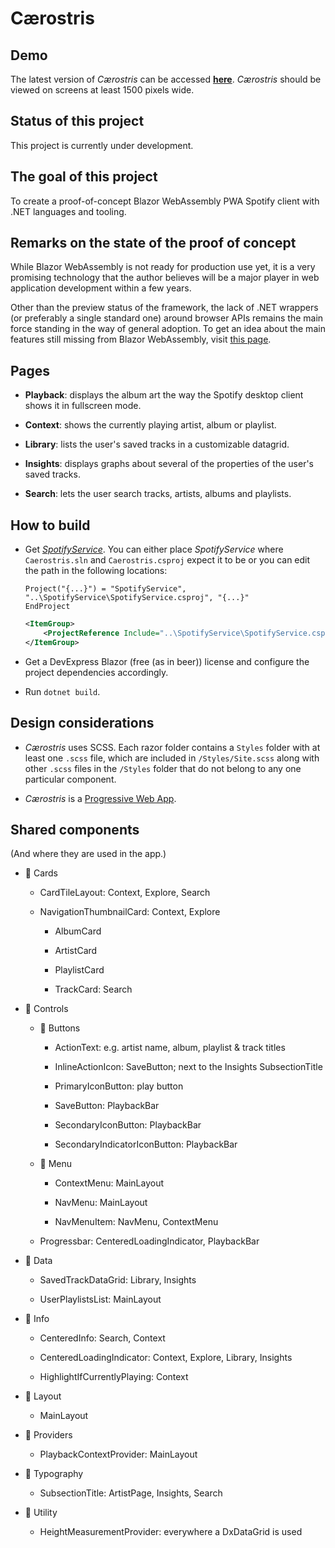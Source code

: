 # Cærostris

## Demo

The latest version of _Cærostris_ can be accessed [__here__](https://caerostris.azurewebsites.net/). _Cærostris_ should be viewed on screens at least 1500 pixels wide.

## Status of this project

This project is currently under development.

## The goal of this project

To create a proof-of-concept Blazor WebAssembly PWA Spotify client with .NET languages and tooling.

## Remarks on the state of the proof of concept

While Blazor WebAssembly is not ready for production use yet, it is a very promising technology that the author believes will be a major player in web application development within a few years.

Other than the preview status of the framework, the lack of .NET wrappers (or preferably a single standard one) around browser APIs remains the main force standing in the way of general adoption. To get an idea about the main features still missing from Blazor WebAssembly, visit [this page](https://github.com/dotnet/aspnetcore/issues/21514).

## Pages

* __Playback__: displays the album art the way the Spotify desktop client shows it in fullscreen mode.

* __Context__: shows the currently playing artist, album or playlist.

* __Library__: lists the user's saved tracks in a customizable datagrid.

* __Insights__: displays graphs about several of the properties of the user's saved tracks.

* __Search__: lets the user search tracks, artists, albums and playlists.

## How to build

* Get [_SpotifyService_](https://github.com/tresoneur/SpotifyService). You can either place _SpotifyService_ where `Caerostris.sln` and `Caerostris.csproj` expect it to be or you can edit the path in the following locations:

    ```
    Project("{...}") = "SpotifyService", "..\SpotifyService\SpotifyService.csproj", "{...}"
    EndProject
    ```

    ```xml
    <ItemGroup>
        <ProjectReference Include="..\SpotifyService\SpotifyService.csproj" />
    </ItemGroup>
    ```

* Get a DevExpress Blazor (free (as in beer)) license and configure the project dependencies accordingly.

* Run `dotnet build`.

## Design considerations

* _Cærostris_ uses SCSS. Each razor folder contains a `Styles` folder with at least one `.scss` file, which are included in `/Styles/Site.scss` along with other `.scss` files in the `/Styles` folder that do not belong to any one particular component.

* _Cærostris_ is a [Progressive Web App](https://devblogs.microsoft.com/aspnet/blazor-webassembly-3-2-0-preview-2-release-now-available/).

## Shared components

(And where they are used in the app.)

* 📁 Cards
    
    * CardTileLayout: Context, Explore, Search

    * NavigationThumbnailCard: Context, Explore

        * AlbumCard

        * ArtistCard

        * PlaylistCard

        * TrackCard: Search

* 📁 Controls

    * 📁 Buttons

        * ActionText: e.g. artist name, album, playlist & track titles
        
        * InlineActionIcon: SaveButton; next to the Insights SubsectionTitle

        * PrimaryIconButton: play button

        * SaveButton: PlaybackBar

        * SecondaryIconButton: PlaybackBar

        * SecondaryIndicatorIconButton: PlaybackBar

    * 📁 Menu

        * ContextMenu: MainLayout

        * NavMenu: MainLayout

        * NavMenuItem: NavMenu, ContextMenu

    * Progressbar: CenteredLoadingIndicator, PlaybackBar

* 📁 Data

    * SavedTrackDataGrid: Library, Insights

    * UserPlaylistsList: MainLayout

* 📁 Info

    * CenteredInfo: Search, Context

    * CenteredLoadingIndicator: Context, Explore, Library, Insights

    * HighlightIfCurrentlyPlaying: Context

* 📁 Layout

    * MainLayout

* 📁 Providers

    * PlaybackContextProvider: MainLayout

* 📁 Typography

    * SubsectionTitle: ArtistPage, Insights, Search

* 📁 Utility

    * HeightMeasurementProvider: everywhere a DxDataGrid is used
